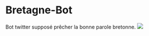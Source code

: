 # Bretagne-Bot
Bot twitter supposé prêcher la bonne parole bretonne.
<img src="https://media.giphy.com/media/6Wm87vQIB9HOvqwdVR/giphy.gif">
